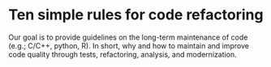 # Ten simple rules for code refactoring

Our goal is to provide guidelines on the long-term maintenance of code
(e.g.; C/C++, python, R). In short, why and how to maintain and
improve code quality through tests, refactoring, analysis, and
modernization.
